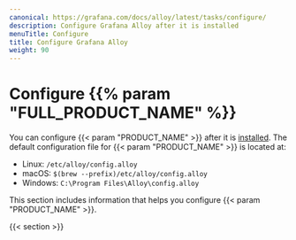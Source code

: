 ```yaml
---
canonical: https://grafana.com/docs/alloy/latest/tasks/configure/
description: Configure Grafana Alloy after it is installed
menuTitle: Configure
title: Configure Grafana Alloy
weight: 90
---
```


# Configure {{% param "FULL_PRODUCT_NAME" %}}

You can configure {{< param "PRODUCT_NAME" >}} after it is [installed][].
The default configuration file for {{< param "PRODUCT_NAME" >}} is located at:

* Linux: `/etc/alloy/config.alloy`
* macOS: `$(brew --prefix)/etc/alloy/config.alloy`
* Windows: `C:\Program Files\Alloy\config.alloy`

This section includes information that helps you configure {{< param "PRODUCT_NAME" >}}.

{{< section >}}

[installed]: ../../get-started/install/
